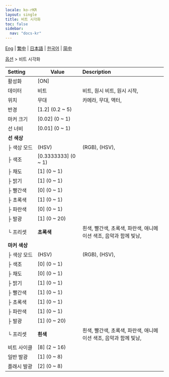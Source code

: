 ```yaml
---
locale: ko-rKR
layout: single
title: 비트 시각화
toc: false
sidebar:
  nav: "docs-kr"
---
```

[Eng](/dancexr/menu/2025.4/stage/beats_visualizer) | [繁中](/tw/dancexr/menu/2025.4/stage/beats_visualizer) | [日本語](/jp/dancexr/menu/2025.4/stage/beats_visualizer) | [한국어](/kr/dancexr/menu/2025.4/stage/beats_visualizer) | [简中](/zh/dancexr/menu/2025.4/stage/beats_visualizer)

[옵션](../menu#옵션) > 비트 시각화



| Setting | Value | Description |
| :--- | --- | :--- |
|<nobr>활성화</nobr>| [ON] | 
|<nobr>데이터</nobr>| 비트 | 비트, 원시 비트, 원시 시작, 
|<nobr>위치</nobr>| 무대 | 카메라, 무대, 액터, 
|<nobr>반경</nobr>| [1.2] (0.2 ~ 5) | 
|<nobr>마커 크기</nobr>| [0.02] (0 ~ 1) | 
|<nobr>선 너비</nobr>| [0.01] (0 ~ 1) | 
|<nobr>**선 색상**</nobr>| | 
|<nobr>├&nbsp;색상 모드</nobr>| (HSV) | (RGB), (HSV), 
|<nobr>├&nbsp;색조</nobr>| [0.3333333] (0 ~ 1) | 
|<nobr>├&nbsp;채도</nobr>| [1] (0 ~ 1) | 
|<nobr>├&nbsp;밝기</nobr>| [1] (0 ~ 1) | 
|<nobr>├&nbsp;빨간색</nobr>| [0] (0 ~ 1) | 
|<nobr>├&nbsp;초록색</nobr>| [1] (0 ~ 1) | 
|<nobr>├&nbsp;파란색</nobr>| [0] (0 ~ 1) | 
|<nobr>├&nbsp;발광</nobr>| [1] (0 ~ 20) | 
|<nobr>└&nbsp;프리셋</nobr>| **초록색** | 흰색, 빨간색, 초록색, 파란색, 애니메이션 색조, 음악과 함께 빛남,  |
|<nobr>**마커 색상**</nobr>| | 
|<nobr>├&nbsp;색상 모드</nobr>| (HSV) | (RGB), (HSV), 
|<nobr>├&nbsp;색조</nobr>| [0] (0 ~ 1) | 
|<nobr>├&nbsp;채도</nobr>| [0] (0 ~ 1) | 
|<nobr>├&nbsp;밝기</nobr>| [1] (0 ~ 1) | 
|<nobr>├&nbsp;빨간색</nobr>| [1] (0 ~ 1) | 
|<nobr>├&nbsp;초록색</nobr>| [1] (0 ~ 1) | 
|<nobr>├&nbsp;파란색</nobr>| [1] (0 ~ 1) | 
|<nobr>├&nbsp;발광</nobr>| [1] (0 ~ 20) | 
|<nobr>└&nbsp;프리셋</nobr>| **흰색** | 흰색, 빨간색, 초록색, 파란색, 애니메이션 색조, 음악과 함께 빛남,  |
|<nobr>비트 사이클</nobr>| [8] (2 ~ 16) | 
|<nobr>일반 발광</nobr>| [1] (0 ~ 8) | 
|<nobr>플래시 발광</nobr>| [2] (0 ~ 8) | 
